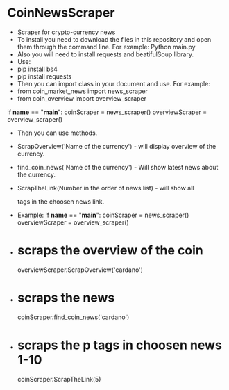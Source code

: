 # CoinNewsScraper
- Scraper for crypto-currency news
- To install you need to download the files in this repository and open them through the command line. For example: Python main.py
- Also you will need to install requests and beatifulSoup library.
- Use:
- pip install bs4
- pip install requests
- Then you can import class in your document and use. For example: 
- from coin_market_news import news_scraper
- from coin_overview import overview_scraper

if __name__ == "__main__":
    coinScraper = news_scraper()
    overviewScraper = overview_scraper()
    
-  Then you can use methods.
-   ScrapOverview('Name of the currency') - will display overview of the currency.
-   find_coin_news('Name of the currency') - Will show latest news about the currency.
-   ScrapTheLink(Number in the order of news list) - will show all <p> tags in the choosen news link.
- Example:
if __name__ == "__main__":
    coinScraper = news_scraper()
    overviewScraper = overview_scraper()
- # scraps the overview of the coin
    overviewScraper.ScrapOverview('cardano')
- # scraps the news 
    coinScraper.find_coin_news('cardano')

- # scraps the p tags in choosen news 1-10
    coinScraper.ScrapTheLink(5)
